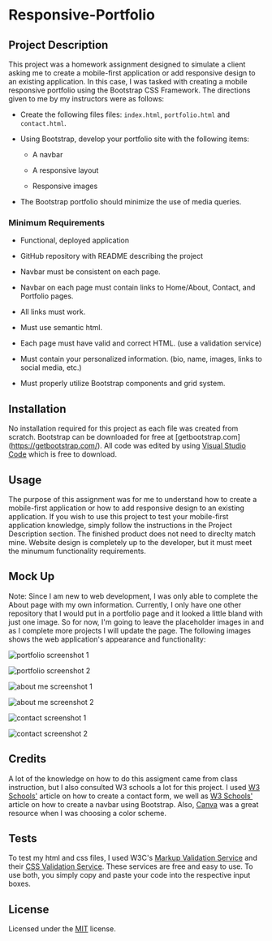 # Responsive-Portfolio

## Project Description

This project was a homework assignment designed to simulate a client asking me to create a mobile-first application or add responsive design to an existing application. In this case, I was tasked with creating a mobile responsive portfolio using the Bootstrap CSS Framework. The directions given to me by my instructors were as follows:

* Create the following files files: `index.html`, `portfolio.html` and `contact.html`.

* Using Bootstrap, develop your portfolio site with the following items:

   * A navbar

   * A responsive layout

   * Responsive images

* The Bootstrap portfolio should minimize the use of media queries.

### Minimum Requirements

* Functional, deployed application

* GitHub repository with README describing the project

* Navbar must be consistent on each page.

* Navbar on each page must contain links to Home/About, Contact, and Portfolio pages.

* All links must work.

* Must use semantic html.

* Each page must have valid and correct HTML. (use a validation service)

* Must contain your personalized information. (bio, name, images, links to social media, etc.)

* Must properly utilize Bootstrap components and grid system.

## Installation

No installation required for this project as each file was created from scratch. Bootstrap can be downloaded for free at [getbootstrap.com] (https://getbootstrap.com/). All code was edited by using [Visual Studio Code](https://code.visualstudio.com/download) which is free to download. 

## Usage

The purpose of this assignment was for me to understand how to create a mobile-first application or how to add responsive design to an existing application. If you wish to use this project to test your mobile-first application knowledge, simply follow the instructions in the Project Description section. The finished product does not need to direclty match mine. Website design is completely up to the developer, but it must meet the minumum functionality requirements.

## Mock Up

Note: Since I am new to web development, I was only able to complete the About page with my own information. Currently, I only have one other repository that I would put in a portfolio page and it looked a little bland with just one image. So for now, I'm going to leave the placeholder images in and as I complete more projects I will update the page. The following images shows the web application's appearance and functionality:

![portfolio screenshot 1](./assets/images/portfolio_1.png)

![portfolio screenshot 2](./assets/images/portfolio_2.png)

![about me screenshot 1](./assets/images/about_1.png)

![about me screenshot 2](./assets/images/about_2.png)

![contact screenshot 1](./assets/images/contact_1.png)

![contact screenshot 2](./assets/images/contact_2.png)

## Credits

A lot of the knowledge on how to do this assigment came from class instruction, but I also consulted W3 schools a lot for this project. I used [W3 Schools'](https://www.w3schools.com/howto/howto_css_contact_form.asp) article on how to create a contact form, we well as [W3 Schools'](https://www.w3schools.com/bootstrap/bootstrap_navbar.asp) article on how to create a navbar using Bootstrap. Also, [Canva](https://www.canva.com/learn/100-color-combinations/) was a great resource when I was choosing a color scheme. 

## Tests

To test my html and css files, I used W3C's [Markup Validation Service](https://validator.w3.org/#validate_by_input) and their [CSS Validation Service](https://jigsaw.w3.org/css-validator/#validate_by_input). These services are free and easy to use. To use both, you simply copy and paste your code into the respective input boxes. 

## License

Licensed under the [MIT](./assets/LICENSE.txt) license.